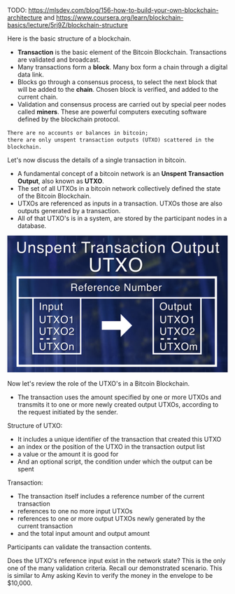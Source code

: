 TODO: https://mlsdev.com/blog/156-how-to-build-your-own-blockchain-architecture and 
https://www.coursera.org/learn/blockchain-basics/lecture/5rj9Z/blockchain-structure

Here is the basic structure of a blockchain. 
* **Transaction** is the basic element of the Bitcoin Blockchain. Transactions are validated and broadcast. 
* Many transactions form a **block**. Many box form a chain through a digital data link. 
* Blocks go through a consensus process, to select the next block that will be added to the **chain**. Chosen block is verified, and added to the current chain.
* Validation and consensus process are carried out by special peer nodes called **miners**. These are powerful computers executing software defined by the blockchain protocol. 

```
There are no accounts or balances in bitcoin; 
there are only unspent transaction outputs (UTXO) scattered in the blockchain.
```

Let's now discuss the details of a single transaction in bitcoin. 
* A fundamental concept of a bitcoin network is an **Unspent Transaction Output**, also known as **UTXO**. 
* The set of all UTXOs in a bitcoin network collectively defined the state of the Bitcoin Blockchain.
* UTXOs are referenced as inputs in a transaction. UTXOs those are also outputs generated by a transaction.
* All of that UTXO's is in a system, are stored by the participant nodes in a database.

![](images/utxo_reference.png)


Now let's review the role of the UTXO's in a Bitcoin Blockchain.
* The transaction uses the amount specified by one or more UTXOs and transmits it to one or more newly created output UTXOs, according to the request initiated by the sender. 


Structure of UTXO:
*  It includes a unique identifier of the transaction that created this UTXO
*  an index or the position of the UTXO in the transaction output list
*  a value or the amount it is good for
*  And an optional script, the condition under which the output can be spent

Transaction:
* The transaction itself includes a reference number of the current transaction
*  references to one no more input UTXOs
*  references to one or more output UTXOs newly generated by the current transaction
*  and the total input amount and output amount

Participants can validate the transaction contents.

Does the UTXO's reference input exist in the network state? This is the only one of the many validation criteria. Recall our demonstrated scenario. This is similar to Amy asking Kevin to verify the money in the envelope to be $10,000.

